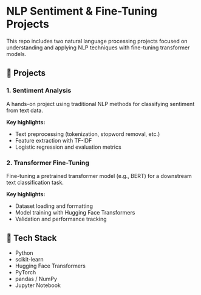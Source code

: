 # NLP Sentiment & Fine-Tuning Projects

This repo includes two natural language processing projects focused on understanding and applying NLP techniques with fine-tuning transformer models.

## 📝 Projects

### 1. Sentiment Analysis
A hands-on project using traditional NLP methods for classifying sentiment from text data.

**Key highlights:**
- Text preprocessing (tokenization, stopword removal, etc.)
- Feature extraction with TF-IDF
- Logistic regression and evaluation metrics

### 2. Transformer Fine-Tuning
Fine-tuning a pretrained transformer model (e.g., BERT) for a downstream text classification task.

**Key highlights:**
- Dataset loading and formatting
- Model training with Hugging Face Transformers
- Validation and performance tracking

## 🚀 Tech Stack
- Python
- scikit-learn
- Hugging Face Transformers
- PyTorch
- pandas / NumPy
- Jupyter Notebook
